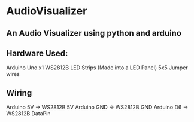 # AudioVisualizer
## An Audio Visualizer using python and arduino

## Hardware Used:
Arduino Uno x1
WS2812B LED Strips (Made into a LED Panel) 5x5
Jumper wires

## Wiring
Arduino 5V -> WS2812B 5V
Arduino GND -> WS2812B GND
Arduino D6 -> WS2812B DataPin

  
